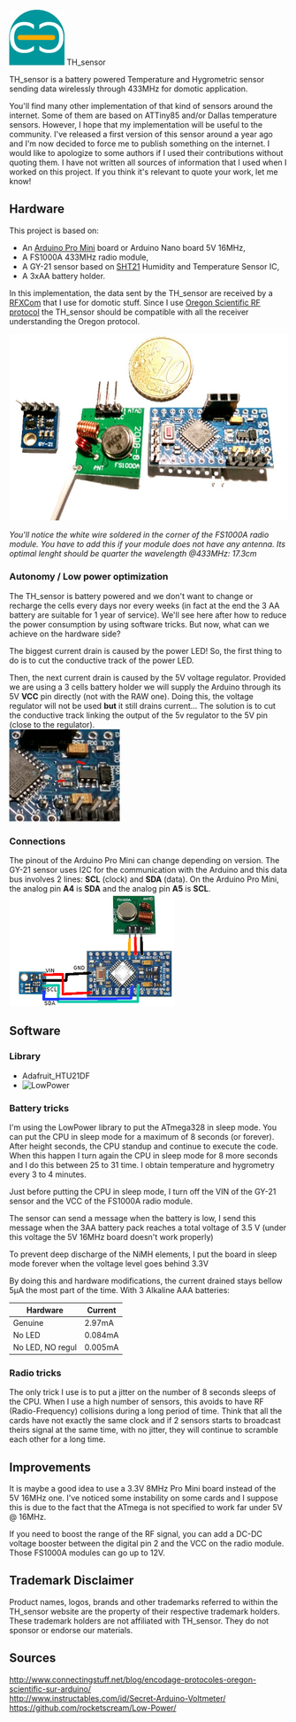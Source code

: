 ﻿[![Commance](/images/logo_commance.png)](http://www.commance.com) TH_sensor

TH_sensor is a battery powered Temperature and Hygrometric sensor sending data wirelessly through 433MHz for domotic application.

You'll find many other implementation of that kind of sensors around the internet. Some of them are based on ATTiny85 and/or Dallas temperature sensors. However, I hope that my implementation will be useful to the community. I've released a first version of this sensor around a year ago and I'm now decided to force me to publish something on the internet. I would like to apologize to some authors if I used their contributions without quoting them. I have not written all sources of information that I used when I worked on this project. If you think it's relevant to quote your work, let me know!

## Hardware
This project is based on:
- An [Arduino Pro Mini](https://www.arduino.cc/en/Main/ArduinoBoardProMini) board or Arduino Nano board 5V 16MHz,
- A FS1000A 433MHz radio module,
- A GY-21 sensor based on [SHT21](https://www.sensirion.com/fileadmin/user_upload/customers/sensirion/Dokumente/Humidity_Sensors/Sensirion_Humidity_Sensors_SHT21_Datasheet_V4.pdf) Humidity and Temperature Sensor IC,
- A 3xAA battery holder.

In this implementation, the data sent by the TH_sensor are received by a [RFXCom](http://www.rfxcom.com/epages/78165469.sf/en_GB/?ObjectPath=/Shops/78165469/Products/14103) that I use for domotic stuff. Since I use [Oregon Scientific RF protocol](http://wmrx00.sourceforge.net/Arduino/OregonScientific-RF-Protocols.pdf) the TH_sensor should be compatible with all the receiver understanding the Oregon protocol.

![Hardware involved](/images/photo_hardware1.jpg)

*You'll notice the white wire soldered in the corner of the FS1000A radio module. You have to add this if your module does not have any antenna. Its optimal lenght should be quarter the wavelength @433MHz: 17.3cm*
### Autonomy / Low power optimization
The TH_sensor is battery powered and we don't want to change or recharge the cells every days nor every weeks (in fact at the end the 3 AA battery are suitable for 1 year of service). We'll see here after how to reduce the power consumption by using software tricks. But now, what can we achieve on the hardware side?

The biggest current drain is caused by the power LED! So, the first thing to do is to cut the conductive track of the power LED.

Then, the next current drain is caused by the 5V voltage regulator. Provided we are using a 3 cells battery holder we will supply the Arduino through its 5V **VCC** pin directly (not with the RAW one). Doing this, the voltage regulator will not be used **but** it still drains current... The solution is to cut the conductive track linking the output of the 5v regulator to the 5V pin (close to the regulator).  
![details of tracks to cut](/images/zoom_cut.jpg)

### Connections
The pinout of the Arduino Pro Mini can change depending on version. The GY-21 sensor uses I2C for the communication with the Arduino and this data bus involves 2 lines: **SCL** (clock) and **SDA** (data). On the Arduino Pro Mini, the analog pin **A4** is **SDA** and the analog pin **A5** is **SCL**.  
![wiring](/images/wiring.png)

## Software
### Library
- Adafruit_HTU21DF
- ![LowPower](https://github.com/rocketscream/Low-Power/)

### Battery tricks

I'm using the LowPower library to put the ATmega328 in sleep mode. You can put the CPU in sleep mode for a maximum of 8 seconds (or forever). After height seconds, the CPU standup and continue to execute the code. When this happen I turn again the CPU in sleep mode for 8 more seconds and I do this between 25 to 31 time. I obtain temperature and hygrometry every 3 to 4 minutes.

Just before putting the CPU in sleep mode, I turn off the VIN of the GY-21 sensor and the VCC of the FS1000A radio module.

The sensor can send a message when the battery is low, I send this message when the 3AA battery pack reaches a total voltage of 3.5 V (under this voltage the 5V 16MHz board doesn't work properly)

To prevent deep discharge of the NiMH elements, I put the board in sleep mode forever when the voltage level goes behind 3.3V

By doing this and hardware modifications, the current drained stays bellow 5µA the most part of the time.
With 3 Alkaline AAA batteries:

| Hardware  | Current  |
|---|---|
| Genuine  | 2.97mA  |
| No LED  | 0.084mA  |
| No LED, NO regul  | 0.005mA  |

### Radio tricks

The only trick I use is to put a jitter on the number of 8 seconds sleeps of the CPU. When I use a high number of sensors, this avoids to have RF (Radio-Frequency) collisions during a long period of time. 
Think that all the cards have not exactly the same clock and if 2 sensors starts to broadcast theirs signal at the same time, with no jitter, they will continue to scramble each other for a long time.


## Improvements
It is maybe a good idea to use a 3.3V 8MHz Pro Mini board instead of the 5V 16MHz one. I've noticed some instability on some cards and I suppose this is due to the fact that the ATmega is not specified to work far under 5V @ 16MHz.

If you need to boost the range of the RF signal, you can add a DC-DC voltage booster between the digital pin 2 and the VCC on the radio module. Those FS1000A modules can go up to 12V.


## Trademark Disclaimer

Product names, logos, brands and other trademarks referred to within the TH_sensor website are the property of their respective trademark holders. These trademark holders are not affiliated with TH_sensor. They do not sponsor or endorse our materials.

## Sources
http://www.connectingstuff.net/blog/encodage-protocoles-oregon-scientific-sur-arduino/  
http://www.instructables.com/id/Secret-Arduino-Voltmeter/  
https://github.com/rocketscream/Low-Power/
